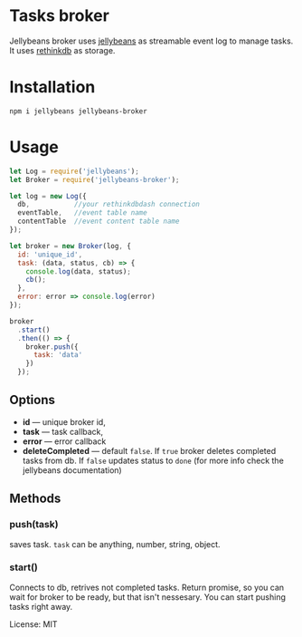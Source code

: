 # Tasks broker

Jellybeans broker uses [jellybeans](https://github.com/velocityzen/jellybeans) as streamable event log to manage tasks. It uses [rethinkdb](https://www.rethinkdb.com) as storage.

# Installation

`npm i jellybeans jellybeans-broker`

# Usage

```js
let Log = require('jellybeans');
let Broker = require('jellybeans-broker');

let log = new Log({
  db,           //your rethinkdbdash connection
  eventTable,   //event table name
  contentTable  //event content table name
});

let broker = new Broker(log, {
  id: 'unique_id',
  task: (data, status, cb) => {
    console.log(data, status);
    cb();
  },
  error: error => console.log(error)
});

broker
  .start()
  .then(() => {
    broker.push({
      task: 'data'
    })
  });
```

## Options
* **id** — unique broker id,
* **task** — task callback,
* **error** — error callback
* **deleteCompleted** — default `false`. If `true` broker deletes completed tasks from db. If `false` updates status to `done` (for more info check the jellybeans documentation)

## Methods
### push(task)
saves task. `task` can be anything, number, string, object.

### start()
Connects to db, retrives not completed tasks. Return promise, so you can wait for broker to be ready, but that isn't nessesary. You can start pushing tasks right away.

License: MIT



